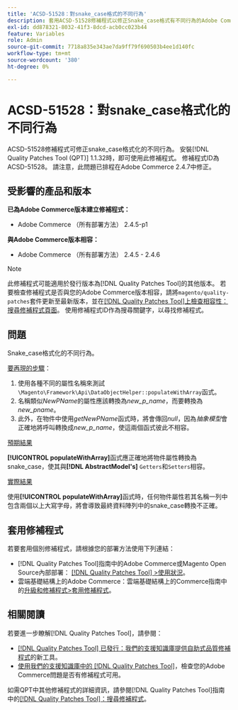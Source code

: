 ```yaml
---
title: 'ACSD-51528：對snake_case格式的不同行為'
description: 套用ACSD-51528修補程式以修正Snake_case格式有不同行為的Adobe Commerce問題。
exl-id: dd878321-8032-41f3-8dcd-acb0cc023b44
feature: Variables
role: Admin
source-git-commit: 7718a835e343ae7da9ff79f690503b4ee1d140fc
workflow-type: tm+mt
source-wordcount: '380'
ht-degree: 0%

---
```


# ACSD-51528：對snake_case格式化的不同行為

ACSD-51528修補程式可修正snake_case格式化的不同行為。 安裝[!DNL Quality Patches Tool (QPT)] 1.1.32時，即可使用此修補程式。 修補程式ID為ACSD-51528。 請注意，此問題已排程在Adobe Commerce 2.4.7中修正。

## 受影響的產品和版本

**已為Adobe Commerce版本建立修補程式：**

* Adobe Commerce （所有部署方法） 2.4.5-p1

**與Adobe Commerce版本相容：**

* Adobe Commerce （所有部署方法） 2.4.5 - 2.4.6

>[!NOTE]
>
>此修補程式可能適用於發行版本為[!DNL Quality Patches Tool]的其他版本。 若要檢查修補程式是否與您的Adobe Commerce版本相容，請將`magento/quality-patches`套件更新至最新版本，並在[[!DNL Quality Patches Tool]上檢查相容性：搜尋修補程式頁面](https://experienceleague.adobe.com/tools/commerce-quality-patches/index.html?lang=zh-Hant)。 使用修補程式ID作為搜尋關鍵字，以尋找修補程式。

## 問題

Snake_case格式化的不同行為。

<u>要再現的步驟</u>：

1. 使用各種不同的屬性名稱來測試`\Magento\Framework\Api\DataObjectHelper::populateWithArray`函式。
1. 名稱類似&#x200B;*NewPName*&#x200B;的屬性應該轉換為&#x200B;*new_p_name*，而要轉換為&#x200B;*new_pname*。
1. 此外，在物件中使用&#x200B;*getNewPName*&#x200B;函式時，將會傳回&#x200B;*null*，因為&#x200B;*抽象模型*&#x200B;會正確地將呼叫轉換成&#x200B;*new_p_name*，使這兩個函式彼此不相容。

<u>預期結果</u>

**[!UICONTROL populateWithArray]**&#x200B;函式應正確地將物件屬性轉換為snake_case，使其與&#x200B;**[!DNL AbstractModel's]** `Getters`和`Setters`相容。

<u>實際結果</u>

使用&#x200B;**[!UICONTROL populateWithArray]**&#x200B;函式時，任何物件屬性若其名稱一列中包含兩個以上大寫字母，將會導致最終資料陣列中的snake_case轉換不正確。

## 套用修補程式

若要套用個別修補程式，請根據您的部署方法使用下列連結：

* [!DNL Quality Patches Tool]指南中的Adobe Commerce或Magento Open Source內部部署： [[!DNL Quality Patches Tool] >使用狀況](https://experienceleague.adobe.com/docs/commerce-operations/tools/quality-patches-tool/usage.html?lang=zh-Hant)。
* 雲端基礎結構上的Adobe Commerce：雲端基礎結構上的Commerce指南中的[升級和修補程式>套用修補程式](https://experienceleague.adobe.com/docs/commerce-cloud-service/user-guide/develop/upgrade/apply-patches.html?lang=zh-Hant)。

## 相關閱讀

若要進一步瞭解[!DNL Quality Patches Tool]，請參閱：

* [[!DNL Quality Patches Tool] 已發行：我們的支援知識庫提供自助式品質修補程式](/help/announcements/adobe-commerce-announcements/magento-quality-patches-released-new-tool-to-self-serve-quality-patches.md)的新工具。
* [使用我們的支援知識庫中的 [!DNL Quality Patches Tool]](/help/support-tools/patches-available-in-qpt-tool/check-patch-for-magento-issue-with-magento-quality-patches.md)，檢查您的Adobe Commerce問題是否有修補程式可用。

如需QPT中其他修補程式的詳細資訊，請參閱[!DNL Quality Patches Tool]指南中的[[!DNL Quality Patches Tool]：搜尋修補程式](https://experienceleague.adobe.com/tools/commerce-quality-patches/index.html?lang=zh-Hant)。
